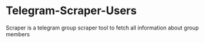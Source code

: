 # Telegram-Scraper-Users
Scraper is a telegram group scraper tool to fetch all information about group members
